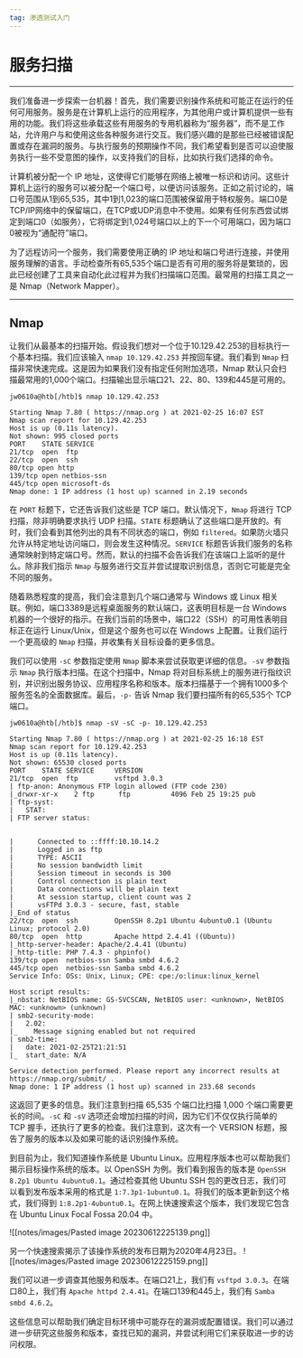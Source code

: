 ```yaml
---
tag: 渗透测试入门
---
```

# 服务扫描

---

我们准备进一步探索一台机器！首先，我们需要识别操作系统和可能正在运行的任何可用服务。服务是在计算机上运行的应用程序，为其他用户或计算机提供一些有用的功能。我们将这些承载这些有用服务的专用机器称为“服务器”，而不是工作站，允许用户与和使用这些各种服务进行交互。我们感兴趣的是那些已经被错误配置或存在漏洞的服务。与执行服务的预期操作不同，我们希望看到是否可以迫使服务执行一些不受意图的操作，以支持我们的目标，比如执行我们选择的命令。

计算机被分配一个 IP 地址，这使得它们能够在网络上被唯一标识和访问。这些计算机上运行的服务可以被分配一个端口号，以便访问该服务。正如之前讨论的，端口号范围从1到65,535，其中1到1,023的端口范围被保留用于特权服务。端口0是TCP/IP网络中的保留端口，在TCP或UDP消息中不使用。如果有任何东西尝试绑定到端口0（如服务），它将绑定到1,024号端口以上的下一个可用端口，因为端口0被视为“通配符”端口。

为了远程访问一个服务，我们需要使用正确的 IP 地址和端口号进行连接，并使用服务理解的语言。手动检查所有65,535个端口是否有可用的服务将是繁琐的，因此已经创建了工具来自动化此过程并为我们扫描端口范围。最常用的扫描工具之一是 Nmap（Network Mapper）。

---

## Nmap

让我们从最基本的扫描开始。假设我们想对一个位于10.129.42.253的目标执行一个基本扫描。我们应该输入 `nmap 10.129.42.253` 并按回车键。我们看到 `Nmap` 扫描非常快速完成。这是因为如果我们没有指定任何附加选项，Nmap 默认只会扫描最常用的1,000个端口。扫描输出显示端口21、22、80、139和445是可用的。

```Plaintext
jw0610a@htb[/htb]$ nmap 10.129.42.253

Starting Nmap 7.80 ( https://nmap.org ) at 2021-02-25 16:07 EST
Nmap scan report for 10.129.42.253
Host is up (0.11s latency).
Not shown: 995 closed ports
PORT    STATE SERVICE
21/tcp  open  ftp
22/tcp  open  ssh
80/tcp open http
139/tcp open netbios-ssn
445/tcp open microsoft-ds
Nmap done: 1 IP address (1 host up) scanned in 2.19 seconds
```

在 `PORT` 标题下，它还告诉我们这些是 TCP 端口。默认情况下，`Nmap` 将进行 TCP 扫描，除非明确要求执行 UDP 扫描。`STATE` 标题确认了这些端口是开放的。有时，我们会看到其他列出的具有不同状态的端口，例如 `filtered`。如果防火墙只允许从特定地址访问端口，则会发生这种情况。`SERVICE` 标题告诉我们服务的名称通常映射到特定端口号。然而，默认的扫描不会告诉我们在该端口上监听的是什么。除非我们指示 `Nmap` 与服务进行交互并尝试提取识别信息，否则它可能是完全不同的服务。

随着熟悉程度的提高，我们会注意到几个端口通常与 Windows 或 Linux 相关联。例如，端口3389是远程桌面服务的默认端口，这表明目标是一台 Windows 机器的一个很好的指示。在我们当前的场景中，端口22（SSH）的可用性表明目标正在运行 Linux/Unix，但是这个服务也可以在 Windows 上配置。让我们运行一个更高级的 `Nmap` 扫描，并收集有关目标设备的更多信息。

我们可以使用 `-sC` 参数指定使用 `Nmap` 脚本来尝试获取更详细的信息。`-sV` 参数指示 `Nmap` 执行版本扫描。在这个扫描中，Nmap 将对目标系统上的服务进行指纹识别，并识别出服务协议、应用程序名称和版本。版本扫描基于一个拥有1000多个服务签名的全面数据库。最后，`-p-` 告诉 Nmap 我们要扫描所有的65,535个 TCP 端口。

```Plaintext
jw0610a@htb[/htb]$ nmap -sV -sC -p- 10.129.42.253

Starting Nmap 7.80 ( https://nmap.org ) at 2021-02-25 16:18 EST
Nmap scan report for 10.129.42.253
Host is up (0.11s latency).
Not shown: 65530 closed ports
PORT    STATE SERVICE     VERSION
21/tcp  open  ftp         vsftpd 3.0.3
| ftp-anon: Anonymous FTP login allowed (FTP code 230)
|_drwxr-xr-x    2 ftp      ftp          4096 Feb 25 19:25 pub
| ftp-syst: 
|   STAT: 
| FTP server status:


|      Connected to ::ffff:10.10.14.2
|      Logged in as ftp
|      TYPE: ASCII
|      No session bandwidth limit
|      Session timeout in seconds is 300
|      Control connection is plain text
|      Data connections will be plain text
|      At session startup, client count was 2
|      vsFTPd 3.0.3 - secure, fast, stable
|_End of status
22/tcp  open  ssh         OpenSSH 8.2p1 Ubuntu 4ubuntu0.1 (Ubuntu Linux; protocol 2.0)
80/tcp  open  http        Apache httpd 2.4.41 ((Ubuntu))
|_http-server-header: Apache/2.4.41 (Ubuntu)
|_http-title: PHP 7.4.3 - phpinfo()
139/tcp open  netbios-ssn Samba smbd 4.6.2
445/tcp open  netbios-ssn Samba smbd 4.6.2
Service Info: OSs: Unix, Linux; CPE: cpe:/o:linux:linux_kernel

Host script results:
|_nbstat: NetBIOS name: GS-SVCSCAN, NetBIOS user: <unknown>, NetBIOS MAC: <unknown> (unknown)
| smb2-security-mode: 
|   2.02: 
|_    Message signing enabled but not required
| smb2-time: 
|   date: 2021-02-25T21:21:51
|_  start_date: N/A

Service detection performed. Please report any incorrect results at https://nmap.org/submit/ .
Nmap done: 1 IP address (1 host up) scanned in 233.68 seconds
```

这返回了更多的信息。我们注意到扫描 65,535 个端口比扫描 1,000 个端口需要更长的时间。`-sC` 和 `-sV` 选项还会增加扫描的时间，因为它们不仅仅执行简单的 TCP 握手，还执行了更多的检查。我们注意到，这次有一个 VERSION 标题，报告了服务的版本以及如果可能的话识别操作系统。

到目前为止，我们知道操作系统是 Ubuntu Linux。应用程序版本也可以帮助我们揭示目标操作系统的版本。以 OpenSSH 为例。我们看到报告的版本是 `OpenSSH 8.2p1 Ubuntu 4ubuntu0.1`。通过检查其他 Ubuntu SSH 包的更改日志，我们可以看到发布版本采用的格式是 `1:7.3p1-1ubuntu0.1`。将我们的版本更新到这个格式，我们得到 `1:8.2p1-4ubuntu0.1`。在网上快速搜索这个版本，我们发现它包含在 Ubuntu Linux Focal Fossa 20.04 中。

![[notes/images/Pasted image 20230612225139.png]]

另一个快速搜索揭示了该操作系统的发布日期为2020年4月23日。
![[notes/images/Pasted image 20230612225159.png]]


我们可以进一步调查其他服务和版本。在端口21上，我们有 `vsftpd 3.0.3`。在端口80上，我们有 `Apache httpd 2.4.41`。在端口139和445上，我们有 `Samba smbd 4.6.2`。

这些信息可以帮助我们确定目标环境中可能存在的漏洞或配置错误。我们可以通过进一步研究这些服务和版本，查找已知的漏洞，并尝试利用它们来获取进一步的访问权限。